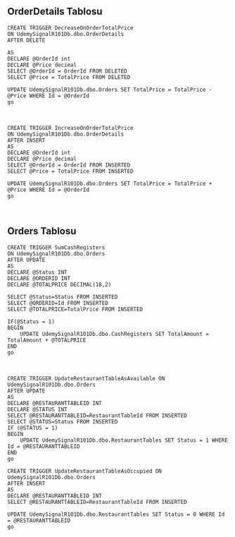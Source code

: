 ## OrderDetails Tablosu

    CREATE TRIGGER DecreaseOnOrderTotalPrice
    ON UdemySignalR101Db.dbo.OrderDetails
    AFTER DELETE

    AS
    DECLARE @OrderId int
    DECLARE @Price decimal
    SELECT @OrderId = OrderId FROM DELETED
    SELECT @Price = TotalPrice FROM DELETED

    UPDATE UdemySignalR101Db.dbo.Orders SET TotalPrice = TotalPrice - @Price WHERE Id = @OrderId
    go

<br/>

    CREATE TRIGGER IncreaseOnOrderTotalPrice
    ON UdemySignalR101Db.dbo.OrderDetails
    AFTER INSERT
    AS
    DECLARE @OrderId int
    DECLARE @Price decimal
    SELECT @OrderId = OrderId FROM INSERTED
    SELECT @Price = TotalPrice FROM INSERTED

    UPDATE UdemySignalR101Db.dbo.Orders SET TotalPrice = TotalPrice + @Price WHERE Id = @OrderId
    go

<br/>

## Orders Tablosu

    CREATE TRIGGER SumCashRegisters
    ON UdemySignalR101Db.dbo.Orders
    AFTER UPDATE
    AS
    DECLARE @Status INT
    DECLARE @ORDERID INT
    DECLARE @TOTALPRICE DECIMAL(18,2)

    SELECT @Status=Status FROM INSERTED
    SELECT @ORDERID=Id FROM INSERTED
    SELECT @TOTALPRICE=TotalPrice FROM INSERTED

    IF(@Status = 1)
    BEGIN
        UPDATE UdemySignalR101Db.dbo.CashRegisters SET TotalAmount = TotalAmount + @TOTALPRICE
    END
    go

<br/>

    CREATE TRIGGER UpdateRestaurantTableAsAvailable ON UdemySignalR101Db.dbo.Orders
    AFTER UPDATE
    AS
    DECLARE @RESTAURANTTABLEID INT
    DECLARE @STATUS INT
    SELECT @RESTAURANTTABLEID=RestaurantTableId FROM INSERTED
    SELECT @STATUS=Status FROM INSERTED
    IF (@STATUS = 1)
    BEGIN
        UPDATE UdemySignalR101Db.dbo.RestaurantTables SET Status = 1 WHERE Id = @RESTAURANTTABLEID
    END
    go

    CREATE TRIGGER UpdateRestaurantTableAsOccupied ON UdemySignalR101Db.dbo.Orders
    AFTER INSERT
    AS
    DECLARE @RESTAURANTTABLEID INT
    SELECT @RESTAURANTTABLEID=RestaurantTableId FROM INSERTED

    UPDATE UdemySignalR101Db.dbo.RestaurantTables SET Status = 0 WHERE Id = @RESTAURANTTABLEID
    go
